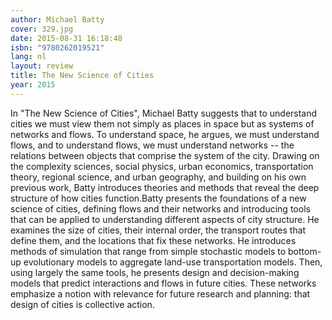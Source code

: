 ```yaml
---
author: Michael Batty
cover: 329.jpg
date: 2015-08-31 16:18:48
isbn: "9780262019521"
lang: nl
layout: review
title: The New Science of Cities
year: 2015
---
```


In "The New Science of Cities", Michael Batty suggests that to understand cities we must view them not simply as places in space but as systems of networks and flows. To understand space, he argues, we must understand flows, and to understand flows, we must understand networks -- the relations between objects that comprise the system of the city. Drawing on the complexity sciences, social physics, urban economics, transportation theory, regional science, and urban geography, and building on his own previous work, Batty introduces theories and methods that reveal the deep structure of how cities function.Batty presents the foundations of a new science of cities, defining flows and their networks and introducing tools that can be applied to understanding different aspects of city structure. He examines the size of cities, their internal order, the transport routes that define them, and the locations that fix these networks. He introduces methods of simulation that range from simple stochastic models to bottom-up evolutionary models to aggregate land-use transportation models. Then, using largely the same tools, he presents design and decision-making models that predict interactions and flows in future cities. These networks emphasize a notion with relevance for future research and planning: that design of cities is collective action.
